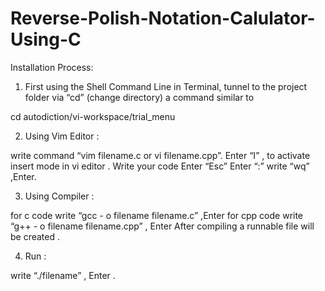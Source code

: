 # Reverse-Polish-Notation-Calulator-Using-C

Installation Process:

1. First using the Shell Command Line in Terminal, tunnel to the project folder via “cd” (change directory) a command similar to

cd autodiction/vi-workspace/trial_menu

2. Using Vim Editor :

write command “vim filename.c or vi filename.cpp”.
Enter “I” , to activate insert mode in vi editor .
Write your code
Enter “Esc”
Enter “:”
write “wq” ,Enter.

3. Using Compiler :

for c code write “gcc - o filename filename.c” ,Enter
for cpp code write “g++ - o filename filename.cpp” , Enter
After compiling a runnable file will be created .

4. Run :

write “./filename” , Enter .
